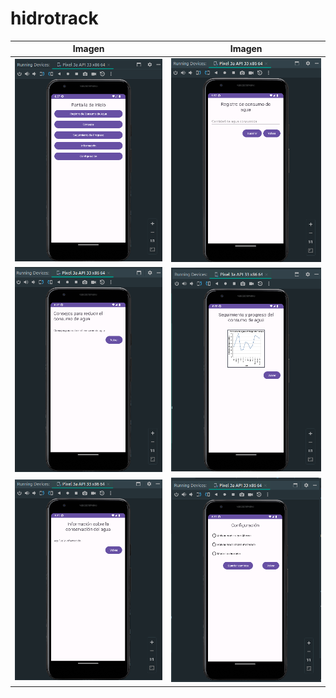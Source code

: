 # hidrotrack

| Imagen | Imagen |
| ------ | ------ |
| ![Imagen](img/1.png) | ![Imagen](img/2.png) |
| ![Imagen](img/3.png) | ![Imagen](img/4.png) |
| ![Imagen](img/5.png) | ![Imagen](img/6.png) |
